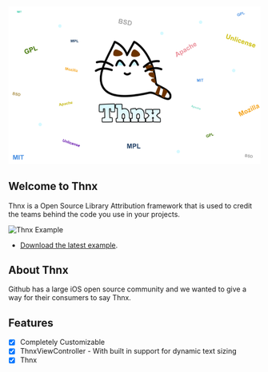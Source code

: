 ![Thnx](https://github.com/adamdahan/Thnx/blob/master/README-assets/logo-big-bg.png)

## Welcome to Thnx

Thnx is a Open Source Library Attribution framework that is used to credit the teams behind the code you use in your projects.

![Thnx Example](http://cosmicmind.io/samples/github/page-tab-bar-controller-2.png)

* [Download the latest example](https://github.com/adamdahan/Thnx/tree/master/Example).

## About Thnx

Github has a large iOS open source community and we wanted to give a way for their consumers to say Thnx. 

## Features

- [x] Completely Customizable 
- [x] ThnxViewController - With built in support for dynamic text sizing 
- [x] Thnx
